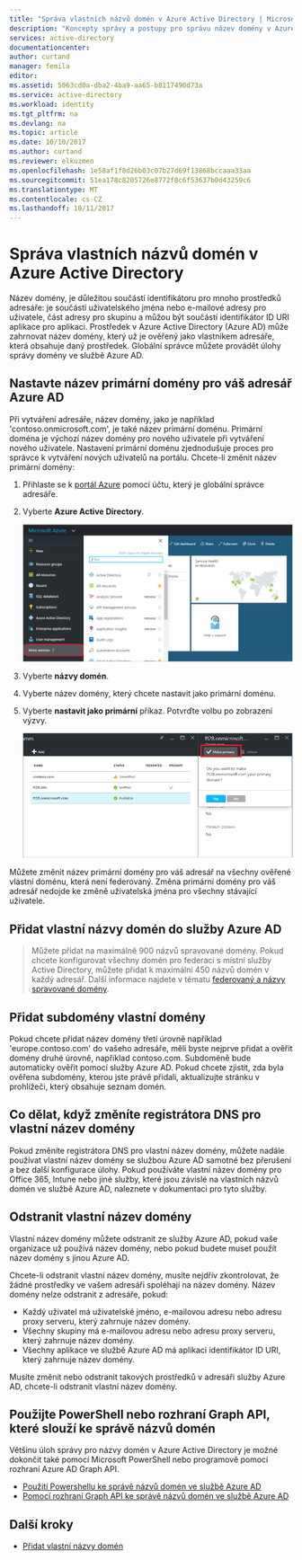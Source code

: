 ```yaml
---
title: "Správa vlastních názvů domén v Azure Active Directory | Microsoft Docs"
description: "Koncepty správy a postupy pro správu název domény v Azure Active Directory"
services: active-directory
documentationcenter: 
author: curtand
manager: femila
editor: 
ms.assetid: 5063cd0a-dba2-4ba9-aa65-b8117490d73a
ms.service: active-directory
ms.workload: identity
ms.tgt_pltfrm: na
ms.devlang: na
ms.topic: article
ms.date: 10/10/2017
ms.author: curtand
ms.reviewer: elkuzmen
ms.openlocfilehash: 1e58af1f8d26b03c07b27d69f13868bccaaa33aa
ms.sourcegitcommit: 51ea178c8205726e8772f8c6f53637b0d43259c6
ms.translationtype: MT
ms.contentlocale: cs-CZ
ms.lasthandoff: 10/11/2017
---
```

# <a name="managing-custom-domain-names-in-your-azure-active-directory"></a>Správa vlastních názvů domén v Azure Active Directory
Název domény, je důležitou součástí identifikátoru pro mnoho prostředků adresáře: je součástí uživatelského jména nebo e-mailové adresy pro uživatele, část adresy pro skupinu a můžou být součástí identifikátor ID URI aplikace pro aplikaci. Prostředek v Azure Active Directory (Azure AD) může zahrnovat název domény, který už je ověřený jako vlastníkem adresáře, která obsahuje daný prostředek. Globální správce můžete provádět úlohy správy domény ve službě Azure AD.

## <a name="set-the-primary-domain-name-for-your-azure-ad-directory"></a>Nastavte název primární domény pro váš adresář Azure AD
Při vytváření adresáře, název domény, jako je například 'contoso.onmicrosoft.com', je také název primární doménu. Primární doména je výchozí název domény pro nového uživatele při vytváření nového uživatele. Nastavení primární doménu zjednodušuje proces pro správce k vytváření nových uživatelů na portálu. Chcete-li změnit název primární domény:

1. Přihlaste se k [portál Azure](https://portal.azure.com) pomocí účtu, který je globální správce adresáře.
2. Vyberte **Azure Active Directory**.
   
   ![Správa uživatelů otevírání](./media/active-directory-domains-add-azure-portal/user-management.png)
3. Vyberte **názvy domén**.
4. Vyberte název domény, který chcete nastavit jako primární doménu.
5. Vyberte **nastavit jako primární** příkaz. Potvrďte volbu po zobrazení výzvy.
   
   ![Zkontrolujte název domény, primární](./media/active-directory-domains-manage-azure-portal/make-primary.png)

Můžete změnit název primární domény pro váš adresář na všechny ověřené vlastní doménu, která není federovaný. Změna primární domény pro váš adresář nedojde ke změně uživatelská jména pro všechny stávající uživatele.

## <a name="add-custom-domain-names-to-your-azure-ad"></a>Přidat vlastní názvy domén do služby Azure AD
> Můžete přidat na maximálně 900 názvů spravované domény. Pokud chcete konfigurovat všechny domén pro federaci s místní služby Active Directory, můžete přidat k maximální 450 názvů domén v každý adresář. Další informace najdete v tématu [federovaný a názvy spravované domény](https://docs.microsoft.com/azure/active-directory/active-directory-add-domain-concepts#federated-and-managed-domain-names).

## <a name="add-subdomains-of-a-custom-domain"></a>Přidat subdomény vlastní domény
Pokud chcete přidat název domény třetí úrovně například 'europe.contoso.com' do vašeho adresáře, měli byste nejprve přidat a ověřit domény druhé úrovně, například contoso.com. Subdoméně bude automaticky ověřit pomocí služby Azure AD. Pokud chcete zjistit, zda byla ověřena subdomény, kterou jste právě přidali, aktualizujte stránku v prohlížeči, který obsahuje seznam domén.

## <a name="what-to-do-if-you-change-the-dns-registrar-for-your-custom-domain-name"></a>Co dělat, když změníte registrátora DNS pro vlastní název domény
Pokud změníte registrátora DNS pro vlastní název domény, můžete nadále používat vlastní název domény se službou Azure AD samotné bez přerušení a bez další konfigurace úlohy. Pokud používáte vlastní název domény pro Office 365, Intune nebo jiné služby, které jsou závislé na vlastních názvů domén ve službě Azure AD, naleznete v dokumentaci pro tyto služby.

## <a name="delete-a-custom-domain-name"></a>Odstranit vlastní název domény
Vlastní název domény můžete odstranit ze služby Azure AD, pokud vaše organizace už používá název domény, nebo pokud budete muset použít název domény s jinou Azure AD.

Chcete-li odstranit vlastní název domény, musíte nejdřív zkontrolovat, že žádné prostředky ve vašem adresáři spoléhají na název domény. Název domény nelze odstranit z adresáře, pokud:

* Každý uživatel má uživatelské jméno, e-mailovou adresu nebo adresu proxy serveru, který zahrnuje název domény.
* Všechny skupiny má e-mailovou adresu nebo adresu proxy serveru, který zahrnuje název domény.
* Všechny aplikace ve službě Azure AD má aplikaci identifikátor ID URI, který zahrnuje název domény.

Musíte změnit nebo odstranit takových prostředků v adresáři služby Azure AD, chcete-li odstranit vlastní název domény.

## <a name="use-powershell-or-graph-api-to-manage-domain-names"></a>Použijte PowerShell nebo rozhraní Graph API, které slouží ke správě názvů domén
Většinu úloh správy pro názvy domén v Azure Active Directory je možné dokončit také pomocí Microsoft PowerShell nebo programově pomocí rozhraní Azure AD Graph API.

* [Použití Powershellu ke správě názvů domén ve službě Azure AD](https://msdn.microsoft.com/library/azure/e1ef403f-3347-4409-8f46-d72dafa116e0#BKMK_ManageDomains)
* [Pomocí rozhraní Graph API ke správě názvů domén ve službě Azure AD](https://msdn.microsoft.com/Library/Azure/Ad/Graph/api/domains-operations)

## <a name="next-steps"></a>Další kroky
* [Přidat vlastní názvy domén](add-custom-domain.md)

